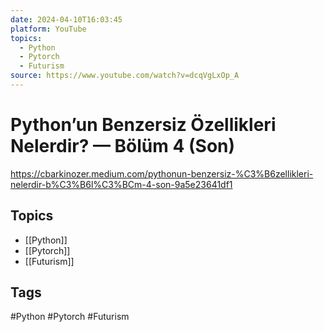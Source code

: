 ```yaml
---
date: 2024-04-10T16:03:45
platform: YouTube
topics:
  - Python
  - Pytorch
  - Futurism
source: https://www.youtube.com/watch?v=dcqVgLxOp_A
---
```

# Python’un Benzersiz Özellikleri Nelerdir? — Bölüm 4 (Son)

https://cbarkinozer.medium.com/pythonun-benzersiz-%C3%B6zellikleri-nelerdir-b%C3%B6l%C3%BCm-4-son-9a5e23641df1

## Topics
- [[Python]]
- [[Pytorch]]
- [[Futurism]]

## Tags
#Python #Pytorch #Futurism